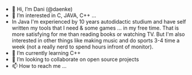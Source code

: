 - 👋 Hi, I’m Dani (@daenke)
- 👀 I’m interested in C, JAVA, C++ ...
- In Java I'm experienced by 10 years autodidactic studium and have self written my tools that I need & some games ... in my free time.
   That is more satisfying for me than reading books or watching TV.
   But I'm also interested in other things like making music and do sports 3-4 time a week (not a really nerd to spend hours infront of monitor). 
- 🌱 I’m currently learning C++
- 💞️ I’m looking to collaborate on open source projects
- 📫 How to reach me ...

<!---
daenke/daenke is a ✨ special ✨ repository because its `README.md` (this file) appears on your GitHub profile.
You can click the Preview link to take a look at your changes.
--->
